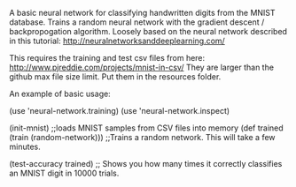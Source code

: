 A basic neural network for classifying handwritten digits from the MNIST database.
Trains a random neural network with the gradient descent / backpropogation algorithm.
Loosely based on the neural network described in this tutorial: http://neuralnetworksanddeeplearning.com/

This requires the training and test csv files from here: http://www.pjreddie.com/projects/mnist-in-csv/
They are larger than the github max file size limit. Put them in the resources folder.

An example of basic usage:

(use 'neural-network.training)
(use 'neural-network.inspect)

(init-mnist) ;;loads MNIST samples from CSV files into memory
(def trained (train (random-network))) ;;Trains a random network. This will take a few minutes.

(test-accuracy trained) ;; Shows you how many times it correctly classifies an MNIST digit in 10000 trials.

